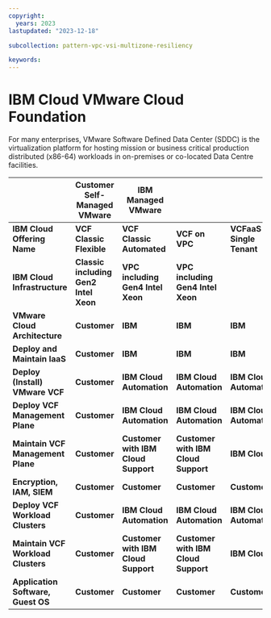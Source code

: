 ```yaml
---
copyright:
  years: 2023
lastupdated: "2023-12-18"

subcollection: pattern-vpc-vsi-multizone-resiliency

keywords:
---
```

# IBM Cloud VMware Cloud Foundation

For many enterprises, VMware Software Defined Data Center (SDDC) is the virtualization platform for hosting mission or business critical production distributed (x86-64) workloads in on-premises or co-located Data Centre facilities.


|                                     | **Customer Self-Managed VMware**      | **IBM Managed VMware**              |                                     |                              |                             |
|-------------------------------------|---------------------------------------|-------------------------------------|-------------------------------------|------------------------------|-----------------------------|
| **IBM Cloud Offering Name**         | **VCF Classic** **Flexible**          | **VCF Classic Automated**           | **VCF on VPC**                      | **VCFaaS** **Single Tenant** | **VCFaaS** **Multi-Tenant** |
| **IBM Cloud Infrastructure**        | **Classic including Gen2 Intel Xeon** | **VPC including Gen4 Intel Xeon**   | **VPC including Gen4 Intel Xeon**   |                              |                             |
| **VMware Cloud Architecture**       | **Customer**                          | **IBM**                             | **IBM**                             | **IBM**                      |                             |
| **Deploy and Maintain IaaS**        | **Customer**                          | **IBM**                             | **IBM**                             | **IBM**                      |                             |
| **Deploy (Install) VMware VCF**     | **Customer**                          | **IBM Cloud Automation**            | **IBM Cloud Automation**            | **IBM Cloud Automation**     |                             |
| **Deploy VCF Management Plane**     | **Customer**                          | **IBM Cloud Automation**            | **IBM Cloud Automation**            | **IBM Cloud Automation**     |                             |
| **Maintain VCF Management Plane**   | **Customer**                          | **Customer with IBM Cloud Support** | **Customer with IBM Cloud Support** | **IBM Cloud**                |                             |
| **Encryption, IAM, SIEM**           | **Customer**                          | **Customer**                        | **Customer**                        | **Customer**                 |                             |
| **Deploy VCF Workload Clusters**    | **Customer**                          | **IBM Cloud Automation**            | **IBM Cloud Automation**            | **IBM Cloud Automation**     |                             |
| **Maintain VCF Workload Clusters**  | **Customer**                          | **Customer with IBM Cloud Support** | **Customer with IBM Cloud Support** | **IBM Cloud**                |                             |
| **Application Software, Guest OS**  | **Customer**                          | **Customer**                        | **Customer**                        | **Customer**                 |                             |



|  |  |  |  |  |
| - | - | - | - | - |
